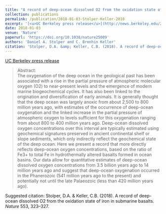 ```yaml
---
title: "A record of deep-ocean dissolved O2 from the oxidation state of iron in submarine basalts"
collection: publications
permalink: /publication/2018-01-03-Stolper-Keller-2018
excerpt: '[<u>UC Berkeley press release</u>](http://news.berkeley.edu/2018/01/03/which-came-first-complex-life-or-high-atmospheric-oxygen/)'
date: 2018-01-03
venue: 'Nature'
paperurl: 'https://doi.org/10.1038/nature25009'
authors: 'Daniel A. Stolper and C. Brenhin Keller'
citation: 'Stolper, D.A. &amp; Keller, C.B. (2018). A record of deep-ocean dissolved O2 from the oxidation state of iron in submarine basalts. <i>Nature</i> 553, 323–327.'
---
```

[<u>UC Berkeley press release</u>](http://news.berkeley.edu/2018/01/03/which-came-first-complex-life-or-high-atmospheric-oxygen/)

>Abstract: <br/>The oxygenation of the deep ocean in the geological past has been associated with a rise in the partial pressure of atmospheric molecular oxygen (O2) to near-present levels and the emergence of modern marine biogeochemical cycles. It has also been linked to the origination and diversification of early animals. It is generally thought that the deep ocean was largely anoxic from about 2,500 to 800 million years ago, with estimates of the occurrence of deep-ocean oxygenation and the linked increase in the partial pressure of atmospheric oxygen to levels sufficient for this oxygenation ranging from about 800 to 400 million years ago. Deep-ocean dissolved oxygen concentrations over this interval are typically estimated using geochemical signatures preserved in ancient continental shelf or slope sediments, which only indirectly reflect the geochemical state of the deep ocean. Here we present a record that more directly reflects deep-ocean oxygen concentrations, based on the ratio of Fe3+ to total Fe in hydrothermally altered basalts formed in ocean basins. Our data allow for quantitative estimates of deep-ocean dissolved oxygen concentrations from 3.5 billion years ago to 14 million years ago and suggest that deep-ocean oxygenation occurred in the Phanerozoic (541 million years ago to the present) and potentially not until the late Palaeozoic (less than 420 million years ago).

Suggested citation: Stolper, D.A. & Keller, C.B. (2018). A record of deep-ocean dissolved O2 from the oxidation state of iron in submarine basalts. <i>Nature</i> 553, 323–327.